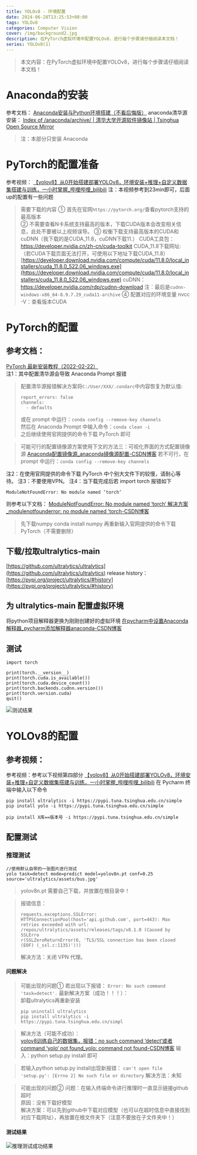 ```yaml
---
title: YOLOv8 - 环境配置
date: 2024-06-28T13:25:53+08:00
tags: YOLOv8
categories: Computer Vision
cover: /img/background2.jpg
description: 在PyTorch虚拟环境中配置YOLOv8，进行每个步骤请仔细阅读本文档！
series: YOLOv8(1)
---
```

> 本文内容：在PyTorch虚拟环境中配置YOLOv8，进行每个步骤请仔细阅读本文档！

# Anaconda的安装
参考文档：
[Anaconda安装与Python环境搭建（不看后悔版）](https://zhuanlan.zhihu.com/p/511233749)
anaconda清华源安装：
[Index of /anaconda/archive/ | 清华大学开源软件镜像站 | Tsinghua Open Source Mirror](https://mirrors.tuna.tsinghua.edu.cn/anaconda/archive/)
> 注：本部分只安装 Anaconda

# PyTorch的配置准备
参考视频：
[【yolov8】从0开始搭建部署YOLOv8，环境安装+推理+自定义数据集搭建与训练，一小时掌握_哔哩哔哩_bilibili](https://www.bilibili.com/video/BV1fY411y7Xq/)
注：本视频参考到23min即可，后面up的配置有一些问题	
> 需要下载的内容
> ① 首先在官网`https://pytorch.org/`查看pytorch支持的最高版本  
> ② 不需要查看N卡系统支持最高的版本，下载CUDA版本会改变相关信息，此处不要被以上视频误导。
> ③ 权衡下载支持最高版本的CUDA和cuDNN（我下载的是CUDA_11.8，cuDNN下载11.）
> CUDA工具包：
> https://developer.nvidia.cn/zh-cn/cuda-toolkit
> CUDA_11.8下载网址:（若CUDA下载页面无法打开，可使用以下地址下载CUDA_11.8）[https://developer.download.nvidia.com/compute/cuda/11.8.0/local_installers/cuda_11.8.0_522.06_windows.exe](https://developer.download.nvidia.com/compute/cuda/11.8.0/local_installers/cuda_11.8.0_522.06_windows.exe)
> cuDNN：
> https://developer.nvidia.com/rdp/cudnn-download
> 注：最后是`cudnn-windows-x86_64-8.9.7.29_cuda11-archive`
> ④ 配置对应的环境变量
> nvcc -V：查看版本CUDA

# PyTorch的配置
## 参考文档：
[PyTorch 最新安装教程（2022-02-22）](https://zhuanlan.zhihu.com/p/470841101)<br />
注1：其中配置清华源会导致 Anaconda Prompt 报错
> 配置清华源报错解决方案将`C:/User/XXX/.condarc`中内容恢复为默认值:
> ```
> report_errors: false
> channels:
>   - defaults
> ```
> 或在 prompt 中运行：`conda config --remove-key channels`<br />然后在 Anaconda Prompt 中输入命令：`conda clean -i`<br />之后继续使用官网提供的命令下载 PyTorch 即可

> 可能可行的配置镜像源方案使用下文的方法三：可视化界面的方式配置镜像源
> [Anaconda配置镜像源_anaconda镜像源配置-CSDN博客](https://blog.csdn.net/qq_32650831/article/details/127952502)
> 若不可行，在 prompt 中运行：`conda config --remove-key channels`

注2：在使用官网提供的命令下载 PyTorch 中个别大文件下的较慢，请耐心等待。
注3：不要使用VPN。
注4：当下载完成后若 import torch 报错如下
```报错信息
ModuleNotFoundError: No module named ‘torch‘
```
则参考以下文档：
[ModuleNotFoundError: No module named ‘torch‘ 解决方案_modulenotfounderror: no module named ’torch-CSDN博客](https://blog.csdn.net/thy0000/article/details/122652349)
> 先下载numpy     conda install numpy
> 再重新输入官网提供的命令下载PyTorch（不需要删除）

## 下载/拉取ultralytics-main
[https://github.com/ultralytics/ultralytics](https://github.com/ultralytics/ultralytics)
release history：[https://pypi.org/project/ultralytics/#history](https://pypi.org/project/ultralytics/#history)
## 为 ultralytics-main 配置虚拟环境
将python项目解释器更换为刚刚创建好的虚拟环境
[在pycharm中设置Anaconda解释器_pycharm添加解释器anaconda-CSDN博客](https://blog.csdn.net/disccutter/article/details/124561073)
## 测试
```
import torch

print(torch.__version__)
print(torch.cuda.is_available())
print(torch.cuda.device_count())
print(torch.backends.cudnn.version())
print(torch.version.cuda)
quit()
```

![测试结果](https://cdn.nlark.com/yuque/0/2024/png/22381734/1704609930657-c8bc16e2-d058-4def-8b78-01f95059bc48.png#averageHue=%232c2c2b&clientId=uc6cbc004-bf5a-4&from=paste&height=134&id=u5a20fe5a&originHeight=168&originWidth=992&originalType=binary&ratio=1.25&rotation=0&showTitle=true&size=12161&status=done&style=none&taskId=u70089528-aee4-4617-b1ae-bb61d9f2ed1&title=%E6%B5%8B%E8%AF%95%E7%BB%93%E6%9E%9C&width=793.6 "测试结果")
# YOLOv8的配置
## 参考视频：
参考视频：参考以下视频第四部分
[【yolov8】从0开始搭建部署YOLOv8，环境安装+推理+自定义数据集搭建与训练，一小时掌握_哔哩哔哩_bilibili](https://www.bilibili.com/video/BV1fY411y7Xq)
在 Pycharm 终端中输入以下命令
```
pip install ultralytics -i https://pypi.tuna.tsinghua.edu.cn/simple
pip install yolo -i https://pypi.tuna.tsinghua.edu.cn/simple
```
`pip install X库==版本号 -i https://pypi.tuna.tsinghua.edu.cn/simple`
## 配置测试
### 推理测试
```
//使用默认自带的一张图片进行测试
yolo task=detect mode=predict model=yolov8n.pt conf=0.25 source='ultralytics/assets/bus.jpg'
```
> yolov8n.pt 需要自己下载，并放置在根目录中！

> 报错信息：
> ```
> requests.exceptions.SSLError: HTTPSConnectionPool(host='api.github.com', port=443): Max retries exceeded with url: /repos/ultralytics/assets/releases/tags/v8.1.0 (Caused by SSLErro
> r(SSLZeroReturnError(6, 'TLS/SSL connection has been closed (EOF) (_ssl.c:1135)')))
> ```
> 解决方法：关闭 VPN 代理。
#### 问题解决
>可能出现的问题①
>若出现以下报错：
>`Error: No such command 'task=detect'.`
> 最新解决方案（成功！！！）：<br />卸载ultralytics再重新安装
> ```
> pip uninstall ultralytics
> pip install ultralytics -i https://pypi.tuna.tsinghua.edu.cn/simpl
> ```

> 解决方法（可能不成功）：<br />[yolov8训练自己的数据集，报错：no such command ‘detect‘或者command ‘yolo‘ not found_yolo: command not found-CSDN博客](https://blog.csdn.net/Jiangdan0326/article/details/129626121)
> 输入：python setup.py install 即可

> 若输入python setup.py install出现新报错：
> `can't open file 'setup.py': [Errno 2] No such file or directory`
> 解决方法：未知

> 可能出现的问题②
> 问题：在输入终端命令进行推理时一直显示链接github超时<br />原因：没有下载好模型<br />解决方案：可以先到github中下载对应模型（也可以在超时信息中直接找到对应下载网址），再放置在根文件夹下（注意不要放在子文件夹中！）
#### 测试结果
![推理测试成功结果](https://cdn.nlark.com/yuque/0/2024/png/22381734/1704615148016-3d660e24-ba2d-4056-9d51-57f2babeea30.png#averageHue=%2344716b&clientId=u21d17978-191b-4&from=paste&height=386&id=uaca3698b&originHeight=482&originWidth=360&originalType=binary&ratio=1.25&rotation=0&showTitle=true&size=377036&status=done&style=none&taskId=u31054559-048b-4a4d-9979-7ea7f48ad75&title=%E6%8E%A8%E7%90%86%E6%B5%8B%E8%AF%95%E6%88%90%E5%8A%9F%E7%BB%93%E6%9E%9C&width=288 "推理测试成功结果")


